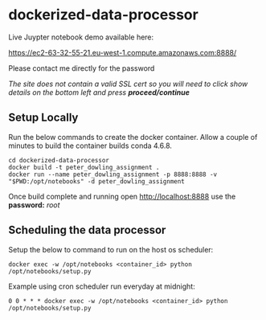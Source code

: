# dockerized-data-processor
Live Juypter notebook demo available here:

<https://ec2-63-32-55-21.eu-west-1.compute.amazonaws.com:8888/>

Please contact me directly for the password

_The site does not contain a valid SSL cert so you will need to click show details on the bottom left and press **proceed/continue**_
## Setup Locally

Run the below commands to create the docker container. Allow a couple of minutes to build the container builds conda 4.6.8.

```
cd dockerized-data-processor
docker build -t peter_dowling_assignment .
docker run --name peter_dowling_assignment -p 8888:8888 -v "$PWD:/opt/notebooks" -d peter_dowling_assignment
```

Once build complete and running open <http://localhost:8888> use the **password:** _root_

## Scheduling the data processor

Setup the below to command to run on the host os scheduler:

```
docker exec -w /opt/notebooks <container_id> python /opt/notebooks/setup.py

```
Example using cron scheduler run everyday at midnight:
```
0 0 * * * docker exec -w /opt/notebooks <container_id> python /opt/notebooks/setup.py

```
